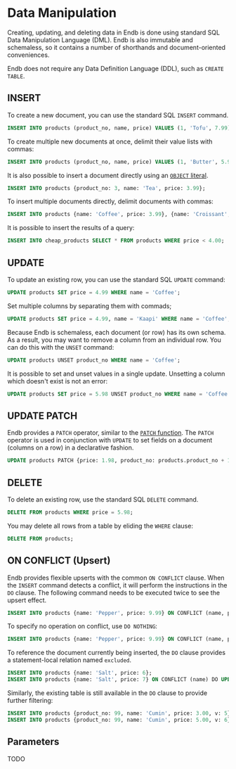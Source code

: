 # Data Manipulation

Creating, updating, and deleting data in Endb is done using standard SQL Data Manipulation Language (DML).
Endb is also immutable and schemaless,
so it contains a number of shorthands and document-oriented conveniences.

Endb does not require any Data Definition Language (DDL), such as `CREATE TABLE`.

## INSERT

To create a new document, you can use the standard SQL `INSERT` command.

```sql
INSERT INTO products (product_no, name, price) VALUES (1, 'Tofu', 7.99);
```

To create multiple new documents at once, delimit their value lists with commas:

```sql
INSERT INTO products (product_no, name, price) VALUES (1, 'Butter', 5.99), (2, 'Margarine', 4.99);
```

It is also possible to insert a document directly using an
[`OBJECT` literal](data_types.md#object).

```sql
INSERT INTO products {product_no: 3, name: 'Tea', price: 3.99};
```

To insert multiple documents directly, delimit documents with commas:

```sql
INSERT INTO products {name: 'Coffee', price: 3.99}, {name: 'Croissant', price: 2.99};
```

It is possible to insert the results of a query:

```sql
INSERT INTO cheap_products SELECT * FROM products WHERE price < 4.00;
```

## UPDATE

To update an existing row, you can use the standard SQL `UPDATE` command:

```sql
UPDATE products SET price = 4.99 WHERE name = 'Coffee';
```

Set multiple columns by separating them with commads;

```sql
UPDATE products SET price = 4.99, name = 'Kaapi' WHERE name = 'Coffee';
```

Because Endb is schemaless, each document (or row) has its own schema.
As a result, you may want to remove a column from an individual row.
You can do this with the `UNSET` command:

```sql
UPDATE products UNSET product_no WHERE name = 'Coffee';
```

It is possible to set and unset values in a single update.
Unsetting a column which doesn't exist is not an error:

```sql
UPDATE products SET price = 5.98 UNSET product_no WHERE name = 'Coffee';
```

## UPDATE PATCH

Endb provides a `PATCH` operator, similar to the [`PATCH` function](functions.md#patch).
The `PATCH` operator is used in conjunction with `UPDATE`
to set fields on a document (columns on a row) in a declarative fashion.

```sql
UPDATE products PATCH {price: 1.98, product_no: products.product_no + 1000} WHERE price = 2.00;
```

## DELETE

To delete an existing row, use the standard SQL `DELETE` command.

```SQL
DELETE FROM products WHERE price = 5.98;
```

You may delete all rows from a table by eliding the `WHERE` clause:

```SQL
DELETE FROM products;
```

## ON CONFLICT (Upsert)

Endb provides flexible upserts with the common `ON CONFLICT` clause.
When the `INSERT` command detects a conflict, it will perform the instructions in the `DO` clause.
The following command needs to be executed twice to see the upsert effect.

```sql
INSERT INTO products {name: 'Pepper', price: 9.99} ON CONFLICT (name, price) DO UPDATE SET v = 2;
```

To specify no operation on conflict, use `DO NOTHING`:

```sql
INSERT INTO products {name: 'Pepper', price: 9.99} ON CONFLICT (name, price) DO NOTHING;
```

To reference the document currently being inserted, the `DO` clause provides
a statement-local relation named `excluded`.

```sql
INSERT INTO products {name: 'Salt', price: 6};
INSERT INTO products {name: 'Salt', price: 7} ON CONFLICT (name) DO UPDATE SET price = excluded.price;
```

Similarly, the existing table is still available in the `DO` clause to provide further filtering:

```sql
INSERT INTO products {product_no: 99, name: 'Cumin', price: 3.00, v: 5};
INSERT INTO products {product_no: 99, name: 'Cumin', price: 5.00, v: 6} ON CONFLICT (product_no, name) DO UPDATE SET price = excluded.price, v = excluded.v WHERE products.v < 6;
```

## Parameters

TODO
